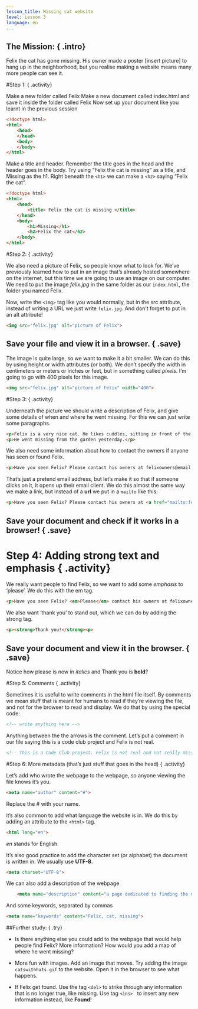 ```yaml
---
lesson_title: Missing cat website
level: Lesson 3
language: en
...
```


## __The Mission:__ { .intro}

Felix the cat has gone missing. His owner made a poster [insert picture] to hang up in the neighborhood, but you realise making a website means many more people can see it.

#Step 1: { .activity}

Make a new folder called Felix
Make a new document called index.html and save it inside the folder called Felix
Now set up your document like you learnt in the previous session

```HTML
<!doctype html>
<html>
	<head>
	</head>
	<body>
	</body>
</html>
```

Make a title and header. Remember the title goes in the head and the header goes in the body. Try using “Felix the cat is missing” as a title, and Missing as the h1. Right beneath the `<h1>` we can make a `<h2>` saying “Felix the cat”.

```HTML
<!doctype html>
<html>
	<head>
		<title> Felix the cat is missing </title>
	</head>
	<body>
		<h1>Missing</h1>
		<h2>Felix the cat</h2>
	</body>
</html>
```

#Step 2: { .activity}

We also need a picture of Felix, so people know what to look for. We’ve previously learned how to put in an image that’s already hosted somewhere on the internet, but this time we are going to use an image on our computer. We need to put the image *felix.jpg* in the same folder as our `index.html`, the folder you named Felix.

Now, write the `<img>` tag like you would normally, but in the src attribute, instead of writing a URL we just write `felix.jpg`. And don’t forget to put in an alt attribute!

```HTML
<img src="felix.jpg" alt="picture of Felix">
```

## Save your file and view it in a browser. { .save}

The image is quite large, so we want to make it a bit smaller. We can do this by using height or width attributes (or both). We don’t specify the width in centimeters or meters or inches or feet, but in something called *pixels*. I’m going to go with 400 pixels for this image.

```HTML
<img src="felix.jpg" alt="picture of Felix" width="400">
```

#Step 3: { .activity}

Underneath the picture we should write a description of Felix, and give some details of when and where he went missing. For this we can just write some paragraphs.

```HTML
<p>Felix is a very nice cat. He likes cuddles, sitting in front of the radiator and his toy mouse. His fur is orange. </p>
<p>He went missing from the garden yesterday.</p>
```

We also need some information about how to contact the owners if anyone has seen or found Felix.

```HTML
<p>Have you seen Felix? Please contact his owners at felixowners@email.com</p>
```

That’s just a pretend email address, but let’s make it so that if someone clicks on it, it opens up their email client. We do this almost the same way we make a link, but instead of a __url__ we put in a `mailto` like this:

```HTML
<p>Have you seen Felix? Please contact his owners at <a href="mailto:felixowners@email.com">felixowners@email.com</a></p>
```

## Save your document and check if it works in a browser! { .save}

# Step 4: Adding strong text and emphasis { .activity}

We really want people to find Felix, so we want to add some *emphasis* to ‘please’. We do this with the em tag.

```HTML
<p>Have you seen Felix? <em>Please</em> contact his owners at felixowners@email.com</p>
```

We also want ‘thank you’ to stand out, which we can do by adding the strong tag.	

```HTML
<p><strong>Thank you!</strong><p>
```

## Save your document and view it in the browser. { .save}
Notice how please is now in *italics* and Thank you is **bold**?

#Step 5: Comments { .activity}

Sometimes it is useful to write comments in the html file itself. By comments we mean stuff that is meant for humans to read if they’re viewing the file, and not for the browser to read and display. We do that by using the special code:

```HTML
<!-- write anything here -->
```

Anything between the the arrows is the comment.
Let’s put a comment in our file saying this is a code club project and Felix is not real.

```HTML
<!-- This is a Code Club project. Felix is not real and not really missing -->
```


#Step 6: More metadata (that’s just stuff that goes in the head) { .activity}

Let’s add who wrote the webpage to the webpage, so anyone viewing the file knows it’s you.

```HTML
<meta name="author" content="#">
```

Replace the # with your name.

it’s also common to add what language the website is in. We do this by adding an attribute to the `<html>` tag.

```HTML
<html lang="en">
```

*en* stands for English.

It’s also good practice to add the character set (or alphabet) the document is written in. We usually use __UTF-8__.

```HTML
<meta charset="UTF-8">
```

We can also add a description of the webpage

```HTML
	<meta name="description" content="a page dedicated to finding the missing cat Felix">
```

And some keywords, separated by commas

```HTML
<meta name="keywords" content="Felix, cat, missing">
```

##Further study: { .try}

+ Is there anything else you could add to the webpage that would help people find Felix? More information? How would you add a map of where he went missing?

+ More fun with images. Add an image that moves. Try adding the image `catswithhats.gif` to the website. Open it in the browser to see what happens.

+ If Felix get found. Use the tag 	 `<del>` to strike through any information that is no longer true, like missing. Use tag  `<ins> ` to insert any new information instead, like __Found__! 
